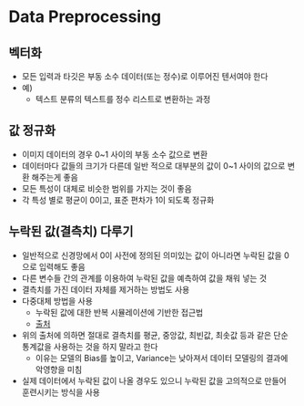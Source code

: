 # Data Preprocessing

## 벡터화

- 모든 입력과 타깃은 부동 소수 데이터(또는 정수)로 이루어진 텐서여야 한다
- 예)
  - 텍스트 분류의 텍스트를 정수 리스트로 변환하는 과정



## 값 정규화

- 이미지 데이터의 경우 0~1 사이의 부동 소수 값으로 변환
- 데이터마다 값들의 크기가 다른데 일반 적으로 대부분의 값이 0~1 사이의 값으로 변환 해주는게 좋음
- 모든 특성이 대체로 비슷한 범위를 가지는 것이 좋음
- 각 특성 별로 평균이 0이고, 표준 편차가 1이 되도록 정규화



## 누락된 값(결측치) 다루기

- 일반적으로 신경망에서 0이 사전에 정의된 의미있는 값이 아니라면 누락된 값을 0으로 입력해도 좋음
- 다른 변수들 간의 관계를 이용하여 누락된 값을 예측하여 값을 채워 넣는 것
- 결측치를 가진 데이터 자체를 제거하는 방법도 사용
- 다중대체 방법을 사용
  - 누락된 값에 대한 반복 시뮬레이션에 기반한 접근법
  - [출처](https://blog.naver.com/tjdudwo93/220976082118)
- 위의 출처에 의하면 절대로 결측치를 평균, 중앙값, 최빈값, 최솟값 등과 같은 단순 통계값을 사용하는 것을 하지 말라고 한다
  - 이유는 모델의 Bias를 높이고, Variance는 낮아져서 데이터 모델링의 결과에 악영향을 미침
- 실제 데이터에서 누락된 값이 나올 경우도 있으니 누락된 값을 고의적으로 만들어 훈련시키는 방식을 사용